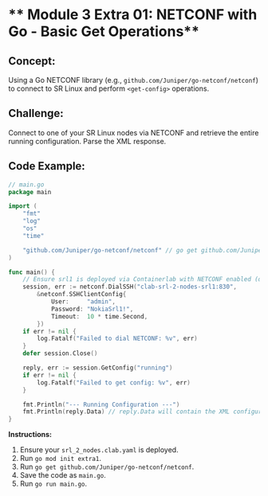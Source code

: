 # ** Module 3 Extra 01: NETCONF with Go - Basic Get Operations**

## **Concept:** 
Using a Go NETCONF library (e.g., `github.com/Juniper/go-netconf/netconf`) to connect to SR Linux and perform `<get-config>` operations.

## **Challenge:** 
Connect to one of your SR Linux nodes via NETCONF and retrieve the entire running configuration. Parse the XML response.

## **Code Example:**
```go
// main.go
package main

import (
    "fmt"
    "log"
    "os"
    "time"

    "github.com/Juniper/go-netconf/netconf" // go get github.com/Juniper/go-netconf/netconf
)

func main() {
    // Ensure srl1 is deployed via Containerlab with NETCONF enabled (default on SR Linux)
    session, err := netconf.DialSSH("clab-srl-2-nodes-srl1:830",
        &netconf.SSHClientConfig{
            User:     "admin",
            Password: "NokiaSrl1!",
            Timeout:  10 * time.Second,
        })
    if err != nil {
        log.Fatalf("Failed to dial NETCONF: %v", err)
    }
    defer session.Close()

    reply, err := session.GetConfig("running")
    if err != nil {
        log.Fatalf("Failed to get config: %v", err)
    }

    fmt.Println("--- Running Configuration ---")
    fmt.Println(reply.Data) // reply.Data will contain the XML configuration
}
```
**Instructions:**
1.  Ensure your `srl_2_nodes.clab.yaml` is deployed.
2.  Run `go mod init extra1`.
3.  Run `go get github.com/Juniper/go-netconf/netconf`.
4.  Save the code as `main.go`.
5.  Run `go run main.go`.
